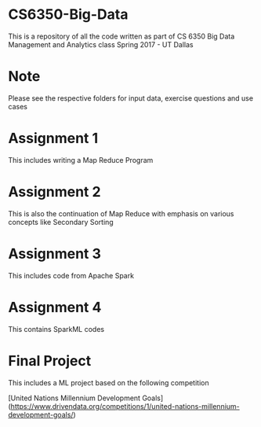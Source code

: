 # CS6350-Big-Data
This is a repository of all the code written as part of CS 6350 Big Data Management and Analytics class Spring 2017 - UT Dallas

# Note

Please see the respective folders for input data, exercise questions and use cases

# Assignment 1

This includes writing a Map Reduce Program

# Assignment 2 

This is also the continuation of Map Reduce with emphasis on various concepts like Secondary Sorting 

# Assignment 3

This includes code from Apache Spark

# Assignment 4

This contains SparkML codes

# Final Project

This includes a ML project based on the following competition

[United Nations Millennium Development Goals] (https://www.drivendata.org/competitions/1/united-nations-millennium-development-goals/)


